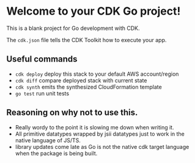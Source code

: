 # Welcome to your CDK Go project!

This is a blank project for Go development with CDK.

The `cdk.json` file tells the CDK Toolkit how to execute your app.

## Useful commands

 * `cdk deploy`      deploy this stack to your default AWS account/region
 * `cdk diff`        compare deployed stack with current state
 * `cdk synth`       emits the synthesized CloudFormation template
 * `go test`         run unit tests


## Reasoning on why not to use this.
- Really wordy to the point it is slowing me down when writing it.
- All primitive datatypes wrapped by jsii datatypes just to work in the native language of JS/TS.
- library updates come late as Go is not the native cdk target language when the package is being built.